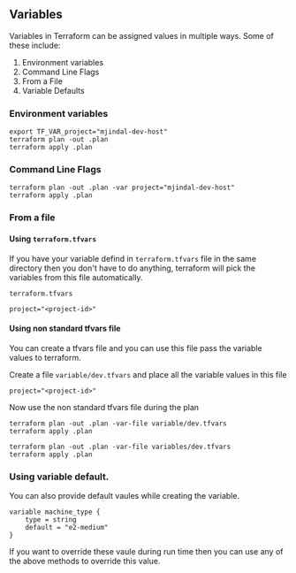 ## Variables

Variables in Terraform can be assigned values in multiple ways. 
Some of these include:
1. Environment variables
1. Command Line Flags
1. From a File
1. Variable Defaults

### Environment variables
```
export TF_VAR_project="mjindal-dev-host"
terraform plan -out .plan 
terraform apply .plan
```

### Command Line Flags
```
terraform plan -out .plan -var project="mjindal-dev-host"
terraform apply .plan
```

### From a file

#### Using `terraform.tfvars`
If you have your variable defind in `terraform.tfvars` file in the same directory then you don't have to do anything, terraform will pick the variables from this file automatically.

`terraform.tfvars`
```
project="<project-id>"
```

#### Using non standard tfvars file
You can create a tfvars file and you can use this file pass the variable values to terraform.

Create a file `variable/dev.tfvars` and place all the variable values in this file
```
project="<project-id>"
```

Now use the non standard tfvars file during the plan
```
terraform plan -out .plan -var-file variable/dev.tfvars
terraform apply .plan
```


```
terraform plan -out .plan -var-file variables/dev.tfvars
terraform apply .plan
```


### Using variable default.
You can also provide default vaules while creating the variable.
```
variable machine_type {
    type = string
    default = "e2-medium"
}
```
If you want to override these vaule during run time then you can use any of the above methods to override this value.